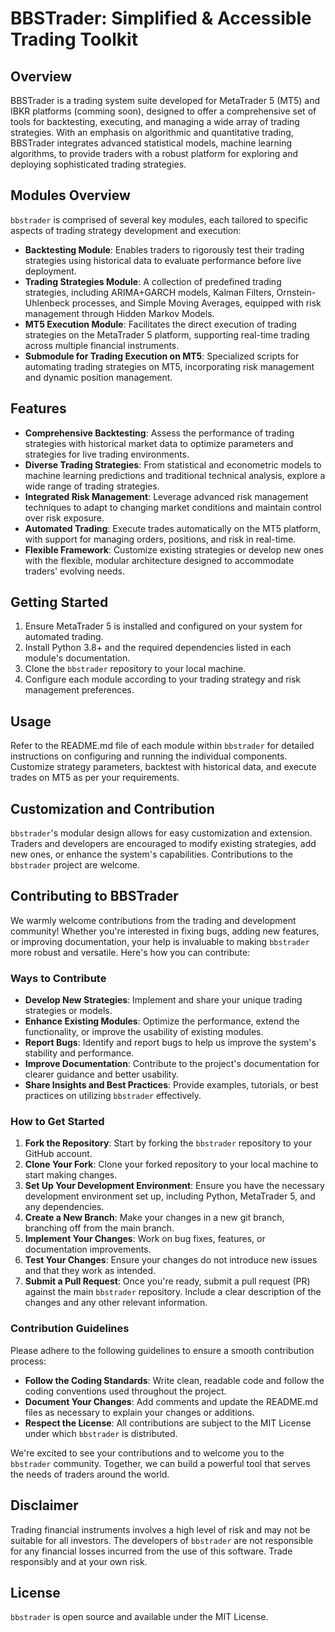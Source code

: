 # BBSTrader:  Simplified & Accessible Trading Toolkit  

## Overview

BBSTrader is a trading system suite developed for MetaTrader 5 (MT5) and IBKR platforms (comming soon), designed to offer a comprehensive set of tools for backtesting, executing, and managing a wide array of trading strategies. With an emphasis on algorithmic and quantitative trading, BBSTrader integrates advanced statistical models, machine learning algorithms, to provide traders with a robust platform for exploring and deploying sophisticated trading strategies.

## Modules Overview

`bbstrader` is comprised of several key modules, each tailored to specific aspects of trading strategy development and execution:

- **Backtesting Module**: Enables traders to rigorously test their trading strategies using historical data to evaluate performance before live deployment.
- **Trading Strategies Module**: A collection of predefined trading strategies, including ARIMA+GARCH models, Kalman Filters, Ornstein-Uhlenbeck processes, and Simple Moving Averages, equipped with risk management through Hidden Markov Models.
- **MT5 Execution Module**: Facilitates the direct execution of trading strategies on the MetaTrader 5 platform, supporting real-time trading across multiple financial instruments.
- **Submodule for Trading Execution on MT5**: Specialized scripts for automating trading strategies on MT5, incorporating risk management and dynamic position management.

## Features

- **Comprehensive Backtesting**: Assess the performance of trading strategies with historical market data to optimize parameters and strategies for live trading environments.
- **Diverse Trading Strategies**: From statistical and econometric models to machine learning predictions and traditional technical analysis, explore a wide range of trading strategies.
- **Integrated Risk Management**: Leverage advanced risk management techniques to adapt to changing market conditions and maintain control over risk exposure.
- **Automated Trading**: Execute trades automatically on the MT5 platform, with support for managing orders, positions, and risk in real-time.
- **Flexible Framework**: Customize existing strategies or develop new ones with the flexible, modular architecture designed to accommodate traders' evolving needs.

## Getting Started

1. Ensure MetaTrader 5 is installed and configured on your system for automated trading.
2. Install Python 3.8+ and the required dependencies listed in each module's documentation.
3. Clone the `bbstrader` repository to your local machine.
4. Configure each module according to your trading strategy and risk management preferences.

## Usage

Refer to the README.md file of each module within `bbstrader` for detailed instructions on configuring and running the individual components. Customize strategy parameters, backtest with historical data, and execute trades on MT5 as per your requirements.

## Customization and Contribution

`bbstrader`'s modular design allows for easy customization and extension. Traders and developers are encouraged to modify existing strategies, add new ones, or enhance the system's capabilities. Contributions to the `bbstrader` project are welcome.

## Contributing to BBSTrader

We warmly welcome contributions from the trading and development community! Whether you're interested in fixing bugs, adding new features, or improving documentation, your help is invaluable to making `bbstrader` more robust and versatile. Here's how you can contribute:

### Ways to Contribute

- **Develop New Strategies**: Implement and share your unique trading strategies or models.
- **Enhance Existing Modules**: Optimize the performance, extend the functionality, or improve the usability of existing modules.
- **Report Bugs**: Identify and report bugs to help us improve the system's stability and performance.
- **Improve Documentation**: Contribute to the project's documentation for clearer guidance and better usability.
- **Share Insights and Best Practices**: Provide examples, tutorials, or best practices on utilizing `bbstrader` effectively.

### How to Get Started

1. **Fork the Repository**: Start by forking the `bbstrader` repository to your GitHub account.
2. **Clone Your Fork**: Clone your forked repository to your local machine to start making changes.
3. **Set Up Your Development Environment**: Ensure you have the necessary development environment set up, including Python, MetaTrader 5, and any dependencies.
4. **Create a New Branch**: Make your changes in a new git branch, branching off from the main branch.
5. **Implement Your Changes**: Work on bug fixes, features, or documentation improvements.
6. **Test Your Changes**: Ensure your changes do not introduce new issues and that they work as intended.
7. **Submit a Pull Request**: Once you're ready, submit a pull request (PR) against the main `bbstrader` repository. Include a clear description of the changes and any other relevant information.

### Contribution Guidelines

Please adhere to the following guidelines to ensure a smooth contribution process:

- **Follow the Coding Standards**: Write clean, readable code and follow the coding conventions used throughout the project.
- **Document Your Changes**: Add comments and update the README.md files as necessary to explain your changes or additions.
- **Respect the License**: All contributions are subject to the MIT License under which `bbstrader` is distributed.

We're excited to see your contributions and to welcome you to the `bbstrader` community. Together, we can build a powerful tool that serves the needs of traders around the world.


## Disclaimer

Trading financial instruments involves a high level of risk and may not be suitable for all investors. The developers of `bbstrader` are not responsible for any financial losses incurred from the use of this software. Trade responsibly and at your own risk.

## License

`bbstrader` is open source and available under the MIT License.
